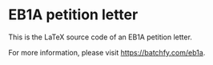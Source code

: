 # EB1A petition letter

This is the LaTeX source code of an EB1A petition letter.

For more information, please visit <https://batchfy.com/eb1a>.
